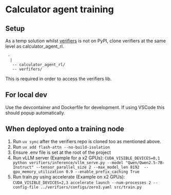 # Calculator agent training

## Setup
As a temp solution whilst [verifiers](https://github.com/willccbb/verifiers) is not on PyPI, clone verifiers at the same level as calculator_agent_rl.
```
 -
  |
   -- calculator_agent_rl/
   -- verfifers/
```
This is required in order to access the verifiers lib.

## For local dev
Use the devcontainer and Dockerfile for development. If using VSCode this should popup automatically.

## When deployed onto a training node
1. Run `uv sync` after the verifiers repo is cloned too as mentioned above.
2. Run `uv add flash-attn --no-build-isolation`
3. Ensure .env file is set at the root of the project
4. Run vLLM server (Example for a x2 GPUs):
`CUDA_VISIBLE_DEVICES=0,1 python verifiers/inference/vllm_serve.py --model "Qwen/Qwen2.5-7B-Instruct" --tensor_parallel_size 2 --max_model_len 8192  --gpu_memory_utilization 0.9 --enable_prefix_caching True`
5. Run train.py using accelerate (Example on x2 GPUs):
`CUDA_VISIBLE_DEVICES=2,3 accelerate launch --num-processes 2 --config-file ../verifiers/configs/zero3.yaml src/train.py`
